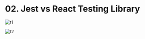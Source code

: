 # 02. Jest vs React Testing Library

![t1](https://github.com/kiranbansode/learn-react-testing/assets/50626798/61947646-e533-474d-9010-68996caba80f)

![t2](https://github.com/kiranbansode/learn-react-testing/assets/50626798/ffc79729-539c-439c-848f-d02b6aee1fa4)
